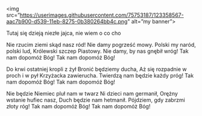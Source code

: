 <img src=”https://userimages.githubusercontent.com/75753187/123358567-aac7b900-d539-11eb-8275-0b380264bb4c.png" alt=”my banner”>

Tutaj się dzieją niezłe jajca, nie wiem o co cho 


Nie rzucim ziemi skąd nasz ród!
Nie damy pogrześć mowy.
Polski my naród, polski lud,
Królewski szczep Piastowy.
Nie damy, by nas gnębił wróg!
Tak nam dopomóż Bóg!
Tak nam dopomóż Bóg!

Do krwi ostatniej kropli z żył
Bronić będziemy ducha,
Aż się rozpadnie w proch i w pył
Krzyżacka zawierucha.
Twierdzą nam będzie każdy próg!
Tak nam dopomóż Bóg!
Tak nam dopomóż Bóg!

Nie będzie Niemiec pluł nam w twarz
Ni dzieci nam germanił,
Orężny wstanie hufiec nasz,
Duch będzie nam hetmanił.
Pójdziem, gdy zabrzmi złoty róg!
Tak nam dopomóż Bóg!
Tak nam dopomóż Bóg!
